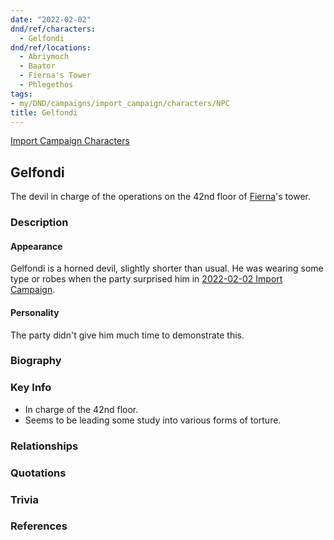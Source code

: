 ```yaml
---
date: "2022-02-02"
dnd/ref/characters:
  - Gelfondi
dnd/ref/locations:
  - Abriymoch
  - Baator
  - Fierna's Tower
  - Phlegethos
tags:
- my/DND/campaigns/import_campaign/characters/NPC
title: Gelfondi
---
```



[Import Campaign Characters](/dnd/characters/)

## Gelfondi

The devil in charge of the operations on the 42nd floor of [Fierna](/dnd/npcs/fierna)'s tower.

### Description

#### Appearance

Gelfondi is a horned devil, slightly shorter than usual. He was wearing some type or robes when the party surprised him in [2022-02-02 Import Campaign](/dnd/posts/2022-02-02).

#### Personality

The party didn't give him much time to demonstrate this.

### Biography

### Key Info

- In charge of the 42nd floor.
- Seems to be leading some study into various forms of torture.

### Relationships

### Quotations

### Trivia

### References
